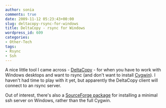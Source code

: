 ```yaml
---
author: sonia
comments: true
date: 2009-11-12 05:23:43+00:00
slug: deltacopy-rsync-for-windows
title: DeltaCopy - rsync for Windows
wordpress_id: 609
categories:
- Other-Tech
tags:
- Rsync
- Ssh
---
```


A nice little tool I came across - [DeltaCopy](http://www.aboutmyip.com/AboutMyXApp/DeltaCopy.jsp) - for when you have to work with Windows desktops and want to rsync (and don't want to install [Cygwin](http://www.cygwin.com/)). I haven't had time to play with it yet, but apparently the DeltaCopy client will connect to an rsync server.

Out of interest, there's also a [SourceForge package](http://sshwindows.sourceforge.net/) for installing a minimal ssh server on Windows, rather than the full Cygwin.
